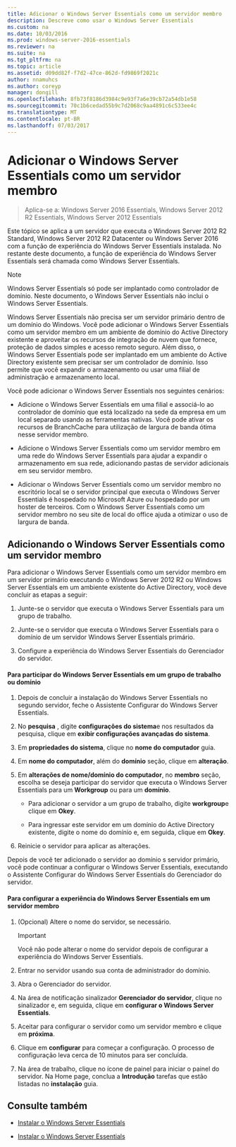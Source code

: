 ```yaml
---
title: Adicionar o Windows Server Essentials como um servidor membro
description: Descreve como usar o Windows Server Essentials
ms.custom: na
ms.date: 10/03/2016
ms.prod: windows-server-2016-essentials
ms.reviewer: na
ms.suite: na
ms.tgt_pltfrm: na
ms.topic: article
ms.assetid: d09dd82f-f7d2-47ce-862d-fd9869f2021c
author: nnamuhcs
ms.author: coreyp
manager: dongill
ms.openlocfilehash: 8fb73f8186d3984c9e93f7a6e39cb72a54db1e58
ms.sourcegitcommit: 70c1b6cedad55b9c7d2068c9aa4891c6c533ee4c
ms.translationtype: MT
ms.contentlocale: pt-BR
ms.lasthandoff: 07/03/2017
---
```

# <a name="add-windows-server-essentials-as-a-member-server"></a>Adicionar o Windows Server Essentials como um servidor membro

>Aplica-se a: Windows Server 2016 Essentials, Windows Server 2012 R2 Essentials, Windows Server 2012 Essentials

Este tópico se aplica a um servidor que executa o Windows Server 2012 R2 Standard, Windows Server 2012 R2 Datacenter ou Windows Server 2016 com a função de experiência do Windows Server Essentials instalada. No restante deste documento, a função de experiência do Windows Server Essentials será chamada como Windows Server Essentials.  
  
> [!NOTE]
>   Windows Server Essentials só pode ser implantado como controlador de domínio. Neste documento, o Windows Server Essentials não inclui o Windows Server Essentials.  
  
 Windows Server Essentials não precisa ser um servidor primário dentro de um domínio do Windows. Você pode adicionar o Windows Server Essentials como um servidor membro em um ambiente de domínio do Active Directory existente e aproveitar os recursos de integração de nuvem que fornece, proteção de dados simples e acesso remoto seguro. Além disso, o Windows Server Essentials pode ser implantado em um ambiente do Active Directory existente sem precisar ser um controlador de domínio. Isso permite que você expandir o armazenamento ou usar uma filial de administração e armazenamento local.  
  
 Você pode adicionar o Windows Server Essentials nos seguintes cenários:  
  
-   Adicione o Windows Server Essentials em uma filial e associá-lo ao controlador de domínio que está localizado na sede da empresa em um local separado usando as ferramentas nativas. Você pode ativar os recursos de BranchCache para utilização de largura de banda ótima nesse servidor membro.  
  
-   Adicione o Windows Server Essentials como um servidor membro em uma rede do Windows Server Essentials para ajudar a expandir o armazenamento em sua rede, adicionando pastas de servidor adicionais em seu servidor membro.  
  
-   Adicionar o Windows Server Essentials como um servidor membro no escritório local se o servidor principal que executa o Windows Server Essentials é hospedado no Microsoft Azure ou hospedado por um hoster de terceiros. Com o Windows Server Essentials como um servidor membro no seu site de local do office ajuda a otimizar o uso de largura de banda.  
  
## <a name="adding-windows-server-essentials-as-a-member-server"></a>Adicionando o Windows Server Essentials como um servidor membro  
 Para adicionar o Windows Server Essentials como um servidor membro em um servidor primário executando o Windows Server 2012 R2 ou Windows Server Essentials em um ambiente existente do Active Directory, você deve concluir as etapas a seguir:  
  
1.  Junte-se o servidor que executa o Windows Server Essentials para um grupo de trabalho.  
  
2.  Junte-se o servidor que executa o Windows Server Essentials para o domínio de um servidor Windows Server Essentials primário.  
  
3.  Configure a experiência do Windows Server Essentials do Gerenciador do servidor.  
  
#### <a name="to-join-windows-server-essentials-to-a-workgroup-or-domain"></a>Para participar do Windows Server Essentials em um grupo de trabalho ou domínio  
  
1.  Depois de concluir a instalação do Windows Server Essentials no segundo servidor, feche o Assistente Configurar do Windows Server Essentials.  
  
2.  No **pesquisa** , digite **configurações do sistema**e nos resultados da pesquisa, clique em **exibir configurações avançadas do sistema**.  
  
3.  Em **propriedades do sistema**, clique no **nome do computador** guia.  
  
4.  Em **nome do computador**, além do **domínio** seção, clique em **alteração**.  
  
5.  Em **alterações de nome/domínio do computador**, no **membro** seção, escolha se deseja participar do servidor que executa o Windows Server Essentials para um **Workgroup** ou para um **domínio**.  
  
    -   Para adicionar o servidor a um grupo de trabalho, digite **workgroup**e clique em **Okey**.  
  
    -   Para ingressar este servidor em um domínio do Active Directory existente, digite o nome do domínio e, em seguida, clique em **Okey**.  
  
6.  Reinicie o servidor para aplicar as alterações.  
  
 Depois de você ter adicionado o servidor ao domínio s servidor primário, você pode continuar a configurar o Windows Server Essentials, executando o Assistente Configurar do Windows Server Essentials do Gerenciador do servidor.  
  
#### <a name="to-configure-windows-server-essentials-experience-on-a-member-server"></a>Para configurar a experiência do Windows Server Essentials em um servidor membro  
  
1.  (Opcional) Altere o nome do servidor, se necessário.  
  
    > [!IMPORTANT]
    >  Você não pode alterar o nome do servidor depois de configurar a experiência do Windows Server Essentials.  
  
2.  Entrar no servidor usando sua conta de administrador do domínio.  
  
3.  Abra o Gerenciador do servidor.  
  
4.  Na área de notificação sinalizador **Gerenciador do servidor**, clique no sinalizador e, em seguida, clique em **configurar o Windows Server Essentials**.  
  
5.  Aceitar para configurar o servidor como um servidor membro e clique em **próxima**.  
  
6.  Clique em **configurar** para começar a configuração. O processo de configuração leva cerca de 10 minutos para ser concluída.  
  
7.  Na área de trabalho, clique no ícone de painel para iniciar o painel do servidor. Na Home page, conclua a **Introdução** tarefas que estão listadas no **instalação** guia.  
  
## <a name="see-also"></a>Consulte também  
  

-   [Instalar o Windows Server Essentials](Install-Windows-Server-Essentials.md)

-   [Instalar o Windows Server Essentials](../install/Install-Windows-Server-Essentials.md)

